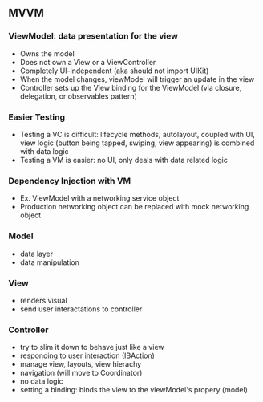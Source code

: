 ## MVVM

### ViewModel: data presentation for the view
- Owns the model
- Does not own a View or a ViewController
- Completely UI-independent (aka should not import UIKit)
- When the model changes, viewModel will trigger an update in the view 
- Controller sets up the View binding for the ViewModel (via closure, delegation, or observables pattern)

### Easier Testing
- Testing a VC is difficult: lifecycle methods, autolayout, coupled with UI, view logic (button being tapped, swiping, view appearing) is combined with data logic
- Testing a VM is easier: no UI, only deals with data related logic

### Dependency Injection with VM
- Ex. ViewModel with a networking service object
- Production networking object can be replaced with mock networking object

### Model
- data layer
- data manipulation

### View
- renders visual
- send user interactations to controller

### Controller
- try to slim it down to behave just like a view
- responding to user interaction (IBAction)
- manage view, layouts, view hierachy
- navigation (will move to Coordinator)
- no data logic
- setting a binding: binds the view to the viewModel's propery (model)
